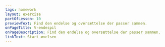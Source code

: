 ```yaml
---
tags: homework
layout: exercise
partOfLesson: 10
previewText: Find den endelse og oversættelse der passer sammen.
onPageTitle: V-endespil
onPageDescription: Find den endelse og oversættelse der passer sammen.
linkText: Start øvelsen
---
```

